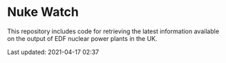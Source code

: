 # Nuke Watch

This repository includes code for retrieving the latest information available on the output of EDF nuclear power plants in the UK.

Last updated: 2021-04-17 02:37